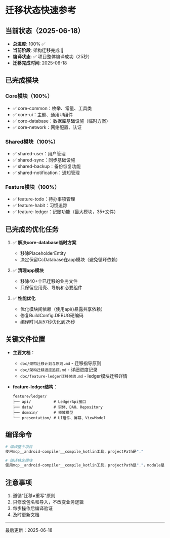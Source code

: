 # 迁移状态快速参考

## 当前状态（2025-06-18）
- **总进度**: 100% ✅
- **当前阶段**: 架构迁移完成 🎉
- **编译状态**: ✅ 项目整体编译成功（25秒）
- **迁移完成时间**: 2025-06-18

## 已完成模块
### Core模块（100%）
- ✅ core-common：枚举、常量、工具类
- ✅ core-ui：主题、通用UI组件
- ✅ core-database：数据库基础设施（临时方案）
- ✅ core-network：网络配置、认证

### Shared模块（100%）
- ✅ shared-user：用户管理
- ✅ shared-sync：同步基础设施
- ✅ shared-backup：备份恢复功能
- ✅ shared-notification：通知管理

### Feature模块（100%）
- ✅ feature-todo：待办事项管理
- ✅ feature-habit：习惯追踪
- ✅ feature-ledger：记账功能（最大模块，35+文件）

## 已完成的优化任务
1. ✅ **解决core-database临时方案**
   - 移除PlaceholderEntity
   - 决定保留CcDatabase在app模块（避免循环依赖）

2. ✅ **清理app模块**
   - 移除40+个已迁移的业务文件
   - 只保留应用壳、导航和必要组件

3. ✅ **性能优化**
   - 优化模块间依赖（使用api()暴露共享依赖）
   - 修复BuildConfig.DEBUG硬编码
   - 编译时间从57秒优化到25秒

## 关键文件位置
- **主要文档**：
  - `doc/架构迁移计划与原则.md` - 迁移指导原则
  - `doc/架构迁移进度追踪.md` - 详细进度记录
  - `doc/feature-ledger迁移总结.md` - ledger模块迁移详情
  
- **feature-ledger结构**：
  ```
  feature/ledger/
  ├── api/          # LedgerApi接口
  ├── data/         # 实体、DAO、Repository
  ├── domain/       # 领域模型
  └── presentation/ # UI组件、屏幕、ViewModel
  ```

## 编译命令
```bash
# 编译整个项目
使用mcp__android-compiler__compile_kotlin工具，projectPath是"."

# 编译特定模块
使用mcp__android-compiler__compile_kotlin工具，projectPath是"."，module是"feature-ledger"
```

## 注意事项
1. 遵循"迁移≠重写"原则
2. 只修改包名和导入，不改变业务逻辑
3. 每步操作后编译验证
4. 及时更新文档

---
最后更新：2025-06-18